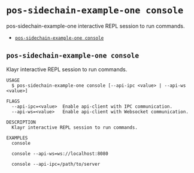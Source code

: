 # `pos-sidechain-example-one console`

pos-sidechain-example-one interactive REPL session to run commands.

- [`pos-sidechain-example-one console`](#pos-sidechain-example-one-console)

## `pos-sidechain-example-one console`

Klayr interactive REPL session to run commands.

```
USAGE
  $ pos-sidechain-example-one console [--api-ipc <value> | --api-ws <value>]

FLAGS
  --api-ipc=<value>  Enable api-client with IPC communication.
  --api-ws=<value>   Enable api-client with Websocket communication.

DESCRIPTION
  Klayr interactive REPL session to run commands.

EXAMPLES
  console

  console --api-ws=ws://localhost:8080

  console --api-ipc=/path/to/server
```
